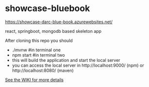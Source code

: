 # showcase-bluebook
https://showcase-darc-blue-book.azurewebsites.net/

react, springboot, mongodb based skeleton app

After cloning this repo you should
* ./mvnw #in terminal one
* npm start #in terminal two
* this will build the application and start the local server
* you can access the local server in http://localhost:9000/ (npm) or http://localhost:8080/ (maven)



[See the WIKI for more details](https://github.com/darc-blue-book/showcase-app/wiki)

